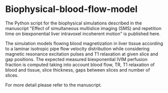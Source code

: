 # Biophysical-blood-flow-model

The Python script for the biophysical simulations described in the manuscript "Effect of simultaneous multislice imaging (SMS) and repetition time on biexponential liver intravoxel incoherent motion" is published here.

The simulation models flowing blood magnetization in liver tissue according to a laminar isotropic pipe flow velocity distribution while considering magnetic resonance excitation pulses and T1 relaxation at given slice and gap positions. The expected measured biexponential IVIM perfusion fraction is computed taking into account blood flow, TR, T1 relaxation of blood and tissue, slice thickness, gaps between slices and number of slices. 

For more detail please refer to the manuscript.
